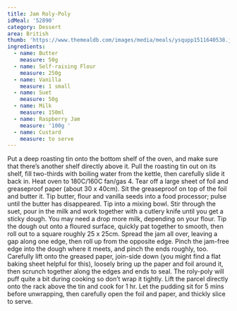 ```yaml
---
title: Jam Roly-Poly
idMeal: '52890'
category: Dessert
area: British
thumb: 'https://www.themealdb.com/images/media/meals/ysqupp1511640538.jpg'
ingredients:
  - name: Butter
    measure: 50g
  - name: Self-raising Flour
    measure: 250g
  - name: Vanilla
    measure: 1 small
  - name: Suet
    measure: 50g
  - name: Milk
    measure: 150ml
  - name: Raspberry Jam
    measure: '100g '
  - name: Custard
    measure: to serve
---
```

Put a deep roasting tin onto the bottom shelf of the oven, and make sure that there’s another shelf directly above it. Pull the roasting tin out on its shelf, fill two-thirds with boiling water from the kettle, then carefully slide it back in. Heat oven to 180C/160C fan/gas 4. Tear off a large sheet of foil and greaseproof paper (about 30 x 40cm). Sit the greaseproof on top of the foil and butter it.
Tip butter, flour and vanilla seeds into a food processor; pulse until the butter has disappeared. Tip into a mixing bowl. Stir through the suet, pour in the milk and work together with a cutlery knife until you get a sticky dough. You may need a drop more milk, depending on your flour.
Tip the dough out onto a floured surface, quickly pat together to smooth, then roll out to a square roughly 25 x 25cm. Spread the jam all over, leaving a gap along one edge, then roll up from the opposite edge. Pinch the jam-free edge into the dough where it meets, and pinch the ends roughly, too. Carefully lift onto the greased paper, join-side down (you might find a flat baking sheet helpful for this), loosely bring up the paper and foil around it, then scrunch together along the edges and ends to seal. The roly-poly will puff quite a bit during cooking so don’t wrap it tightly. Lift the parcel directly onto the rack above the tin and cook for 1 hr.
Let the pudding sit for 5 mins before unwrapping, then carefully open the foil and paper, and thickly slice to serve.
